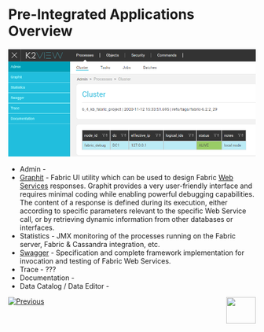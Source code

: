 # Pre-Integrated Applications Overview

![image](images/30_01_1.PNG)

- Admin - 
- [Graphit](/articles/15_web_services_and_graphit/17_Graphit/01_graphit_overview.md) - Fabric UI utility which can be used to design Fabric [Web Services](/articles/15_web_services_and_graphit/01_web_services_overview.md) responses. Graphit provides a very user-friendly interface and requires minimal coding while enabling powerful debugging capabilities. The content of a response is defined during its execution, either according to specific parameters relevant to the specific Web Service call, or by retrieving dynamic information from other databases or interfaces.
- Statistics - JMX monitoring of the processes running on the Fabric server, Fabric & Cassandra integration, etc.
- [Swagger](/articles/15_web_services_and_graphit/09_swagger.md) - Specification and complete framework implementation for invocation and testing of Fabric Web Services.
- Trace - ???
- Documentation - 
- Data Catalog / Data Editor - 



[![Previous](/articles/images/Previous.png)](01_web_framework_overview.md)[<img align="right" width="60" height="54" src="/articles/images/Next.png">](xxx.md) 